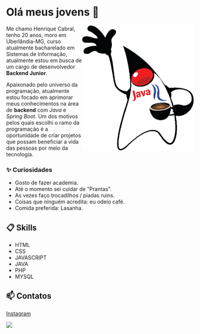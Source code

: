 # Olá meus jovens 👋

<img align="right" src="img/java.png" width="300"/>

Me chamo Henrique Cabral, tenho 20 anos, moro em Uberlândia-MG, curso atualmente bacharelado em Sistemas de Informação, atualmente estou em busca de um cargo de desenvolvedor **Backend Junior**.

Apaixonado pelo universo da programação, atualmente estou focado em aprimorar meus conhecimentos na área de __backend__ com *Java* e *Spring Boot*. Um dos motivos pelos quais escolhi o ramo da programação é a oportunidade de criar projetos que possam beneficiar a vida das pessoas por meio da tecnologia.

### ✨ Curiosidades

- Gosto de fazer academia.
- Até o momento sei cuidar de "Prantas".
- As vezes faço trocadilhos / piadas ruins.
- Coisas que ninguém acredita: eu odeio café.
- Comida preferida: Lasanha.

## 📋 Skills

* HTML
* CSS
* JAVASCRIPT
* JAVA
* PHP
* MYSQL

## 📫 Contatos

[Instagram](https://www.instagram.com/henrique_bastoos/?igshid=MzRlODBiNWFlZA%3D%3D)
  
  <a href="https://www.linkedin.com/in/henrique-bastos-32a427239/" target="_blank"><img src="https://img.shields.io/badge/-LinkedIn-%230077B5?style=for-the-badge&logo=linkedin&logoColor=black" target="_blank"></a> 

